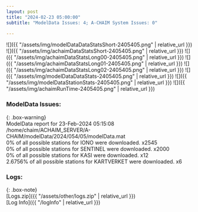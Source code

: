 ```yaml
---
layout: post
title: "2024-02-23 05:00:00"
subtitle: "ModelData Issues: 4; A-CHAIM System Issues: 0"

---
```


![]({{ "/assets/img/modelDataDataStatsShort-2405405.png" | relative_url }})
![]({{ "/assets/img/achaimDataStatsShort-2405405.png" | relative_url }})
![]({{ "/assets/img/achaimDataStatsLong00-2405405.png" | relative_url }})
![]({{ "/assets/img/achaimDataStatsLong01-2405405.png" | relative_url }})
![]({{ "/assets/img/achaimDataStatsLong02-2405405.png" | relative_url }})
![]({{ "/assets/img/modelDataDataStats-2405405.png" | relative_url }})
![]({{ "/assets/img/modelDataStationStats-2405405.png" | relative_url }})
![]({{ "/assets/img/achaimRunTime-2405405.png" | relative_url }})


### ModelData Issues:  
  
{: .box-warning}  
 ModelData report for 23-Feb-2024 05:15:08   
 /home/chaim/ACHAIM_SERVER/A-CHAIM/modelData/2024/054/05/modelData.mat   
 0% of all possible stations for IONO were downloaded. x2545   
 0% of all possible stations for SENTINEL were downloaded. x2000   
 0% of all possible stations for KASI were downloaded. x12   
 2.6756% of all possible stations for KARTVERKET were downloaded. x6   
  


### Logs:  
  
{: .box-note}  
[Logs.zip]({{ "/assets/other/logs.zip" | relative_url }})  
[Log Info]({{ "/logInfo" | relative_url }})  
